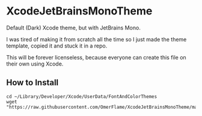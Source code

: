 # XcodeJetBrainsMonoTheme
Default (Dark) Xcode theme, but with JetBrains Mono.

I was tired of making it from scratch all the time so I just made the theme template, copied it and stuck it in a repo.

This will be forever licenseless, because everyone can create this file on their own using Xcode.

## How to Install
```
cd ~/Library/Developer/Xcode/UserData/FontAndColorThemes
wget "https://raw.githubusercontent.com/OmerFlame/XcodeJetBrainsMonoTheme/main/JetBrains%20Mono%20Default%20(Dark).xccolortheme"
```

